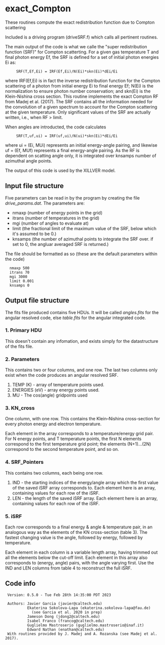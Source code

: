 # exact_Compton
These routines compute the exact redistribution function due to Compton scattering

Included is a driving program (driveSRF.f) which calls all pertinent routines.

The main output of the code is what we calle the "super redistribution function
(SRF)" for Compton scatterting. For a given gas temperature T and final photon
energy Ef, the SRF is defined for a set of initial photon energies Ei as:

         SRF(T,Ef,Ei) = IRF(Ef,Ei)/N(Ei)*skn(Ei)*dEi/Ei
     
where IRF(Ef,Ei) is in fact the inverse redistribution function for the Compton
scattering of a photon from initial energy Ei to final energy Ef; N(Ei) is the
normalization to ensure photon number conservation; and skn(Ei) is the
Klein-Nishina cross section.  This routine implements the exact Compton RF from
Madej et al. (2017).  The SRF contains all the information needed for the
convolution of a given spectrum to account for the Compton scattering at the
given temperature.  Only significant values of the SRF are actually written,
i.e., when RF > limit.

When angles are introducted, the code calculates

         SRF(T,uf,ui) = IRF(uf,ui)/N(ui)*skn(Ei)*dEi/Ei

where ui = (Ei, MUi) represents an initial energy-angle pairing, and likewise
uf = (Ef, MUf) represents a final energy-angle pairing.  As the RF is dependent
on scatting angle only, it is integrated over knsamps number of azimuthal angle
points.

The output of this code is used by the XILLVER model.

## Input file structure
Five parameters can be read in by the program by creating the file <I>drive_params.dat</I>.  The parameters are:
* nmaxp (number of energy points in the grid)
* itrans (number of temperatures in the grid)
* mgi (number of angles to evaluate at)
* limit (the fractional limit of the maximum value of the SRF, below which it's assumed to be 0.)
* knsamps (the number of azimuthal points to integrate the SRF over.  if set to 0, the angluar averaged SRF is returned.)

The file should be formatted as so (these are the default parameters within the code)


      nmaxp 500
      itrans 70
      mgi 3000
      limit 0.001
      knsamps 0
## Output file structure
The fits file produced contains five HDUs.  It will be called <I>angles.fits</I> for the angular resolved code, else <I>table.fits</I> for the angular integrated code.
### 1.  Primary HDU
This doesn't contain any infomation, and exists simply for the datastructure of the fits file.
### 2.  Parameters
This contains two or four columns, and one row.  The last two columns only exist when the code produces an angular resolved SRF.
1. TEMP (K) - array of temperature points used.
2. ENERGIES (eV) - array energy points used.
3. MU - The cos(angle) gridpoints used 

### 3.  KN_cross
One column, with one row.  This contains the Klein–Nishina cross-section for every photon energy and electron temperature.

Each element in the array corresponds to a temperature/energy grid pair.  For N energy points, and T temperature points, the first N elements correspond to the first temperature grid point; the elements (N+1)...(2N) correspond to the second temperature point, and so on.
### 4.  SRF_Pointers
This contains two columns, each being one row.
1. IND - the starting indices of the energy/angle array which the first value of the saved iSRF array corresponds to.
Each element here is an array, containing values for each row of the iSRF.
2. LEN - the length of the saved iSRF array. Each element here is an array, containing values for each row of the iSRF.
### 5.  iSRF
Each row corresponds to a final energy & angle & temperature pair, in an analogous way as the elements of the KN cross-section (table 3).  The fastest changing value is the angle, followed by energy, followed by temperature.

Each element in each column is a variable length array, having trimmed out all the elements below the cut-off limit.  Each element in this array also corresponds to (energy, angle) pairs, with the angle varying first.
Use the IND and LEN columns from table 4 to reconstruct the full iSRF.
## Code info
     Version: 0.5.0 - Tue Feb 28th 14:35:00 PDT 2023

     Authors: Javier Garcia (javier@caltech.edu)
              Ekaterina Sokolova-Lapa (ekaterina.sokolova-lapa@fau.de)
                (see Garcia et al. 2020 in prep)
              Jameson Dong (jdong2@caltech.edu)
              Isabel Franco (francog@caltech.edu)
              Guglielmo Mastroserio (guglielmo.mastroserio@inaf.it)
              Edward Nathan (enathan@caltech.edu)
     With routines provided by J. Madej and A. Rozanska (see Madej et al. 2017).

